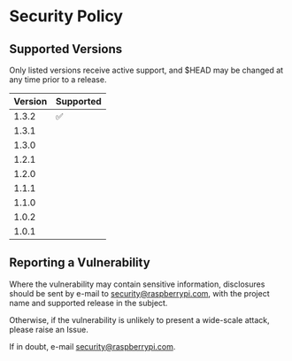 # Security Policy

## Supported Versions

Only listed versions receive active support, and $HEAD may be changed at any time prior to a release.

| Version | Supported          |
| ------- | ------------------ |
| 1.3.2   | ✅ |
| 1.3.1   |  |
| 1.3.0   |  |
| 1.2.1   |  |
| 1.2.0   |  |
| 1.1.1   |  |
| 1.1.0   |  |
| 1.0.2   |  |
| 1.0.1   |  |

## Reporting a Vulnerability

Where the vulnerability may contain sensitive information, disclosures should be sent by e-mail to security@raspberrypi.com, with the project name and supported release in the subject.

Otherwise, if the vulnerability is unlikely to present a wide-scale attack, please raise an Issue.

If in doubt, e-mail security@raspberrypi.com.
